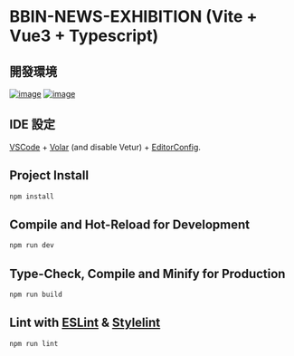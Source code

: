 # BBIN-NEWS-EXHIBITION (Vite + Vue3 + Typescript)
## 開發環境

[![image](https://img.shields.io/badge/nvm-v0.38.0-success)](https://titangene.github.io/article/nvm.html)
[![image](https://img.shields.io/badge/node.js-v20.13.1^-success)](https://nodejs.org/dist/v20.13.1/)

## IDE 設定

[VSCode](https://code.visualstudio.com/) + [Volar](https://marketplace.visualstudio.com/items?itemName=Vue.volar) (and disable Vetur) + [EditorConfig](https://marketplace.visualstudio.com/items?itemName=EditorConfig.EditorConfig).

## Project Install
```sh
npm install
```
## Compile and Hot-Reload for Development

```sh
npm run dev
```
## Type-Check, Compile and Minify for Production

```sh
npm run build
```
## Lint with [ESLint](https://eslint.org/) & [Stylelint](https://stylelint.io/)

```sh
npm run lint
```